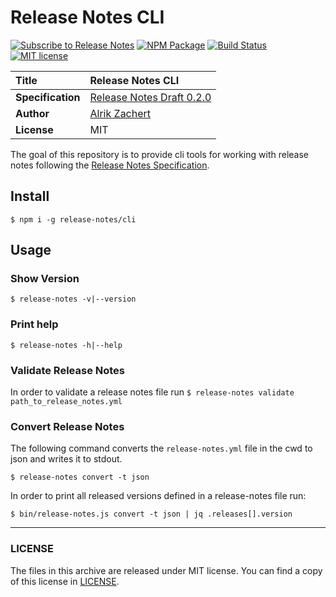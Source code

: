# Release Notes CLI

[![Subscribe to Release Notes](https://release-notes.com/badges/v1.svg)](https://release-notes.com/@release-notes/release-notes-cli)
[![NPM Package](https://img.shields.io/npm/v/@release-notes/cli.svg)](https://www.npmjs.com/package/@release-notes/cli)
[![Build Status](https://travis-ci.org/release-notes/release-notes-cli.svg?branch=master)](https://travis-ci.org/release-notes/release-notes-cli)
[![MIT license](https://img.shields.io/github/license/release-notes/release-notes-cli.svg)](LICENSE)


**Title**   | Release Notes CLI
:-----------|:---------------------------
**Specification** | [Release Notes Draft 0.2.0](https://github.com/release-notes/release-notes-spec/blob/0.2.0/README.md)
**Author**  | [Alrik Zachert](https://github.com/alrik)
**License** | MIT

The goal of this repository is to provide cli tools for working with
release notes following the [Release Notes Specification](https://github.com/release-notes/release-notes-spec).

## Install

`$ npm i -g release-notes/cli`

## Usage

### Show Version

`$ release-notes -v|--version`

### Print help

`$ release-notes -h|--help`

### Validate Release Notes

In order to validate a release notes file run `$ release-notes validate path_to_release_notes.yml`

### Convert Release Notes

The following command converts the `release-notes.yml` file in the cwd to json and writes it to stdout.

`$ release-notes convert -t json`

In order to print all released versions defined in a release-notes file run:

`$ bin/release-notes.js convert -t json | jq .releases[].version`

---

### LICENSE

The files in this archive are released under MIT license.
You can find a copy of this license in [LICENSE](LICENSE).
